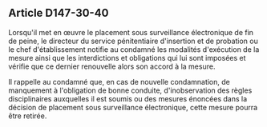 Article D147-30-40
----
Lorsqu'il met en œuvre le placement sous surveillance électronique de fin de
peine, le directeur du service pénitentiaire d'insertion et de probation ou le
chef d'établissement notifie au condamné les modalités d'exécution de la mesure
ainsi que les interdictions et obligations qui lui sont imposées et vérifie que
ce dernier renouvelle alors son accord à la mesure.

Il rappelle au condamné que, en cas de nouvelle condamnation, de manquement à
l'obligation de bonne conduite, d'inobservation des règles disciplinaires
auxquelles il est soumis ou des mesures énoncées dans la décision de placement
sous surveillance électronique, cette mesure pourra être retirée.
